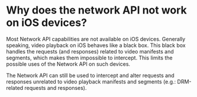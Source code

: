 # Why does the network API not work on iOS devices?

Most Network API capabilities are not available on iOS devices. Generally speaking, video playback on iOS behaves like a black box. This black box handles the requests (and responses) related to video manifests and segments, which makes them impossible to intercept. This limits the possible uses of the Network API on such devices.

The Network API can still be used to intercept and alter requests and responses unrelated to video playback manifests and segments (e.g.: DRM-related requests and responses).